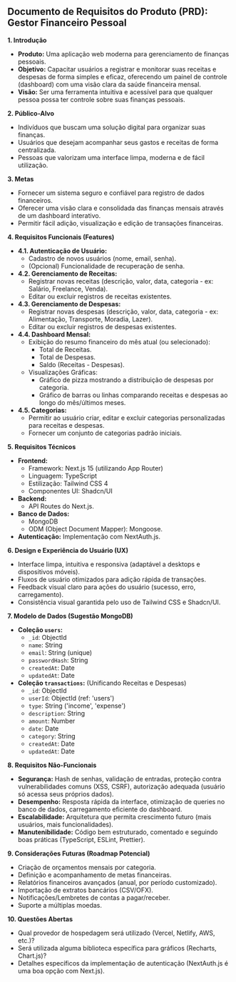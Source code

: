 ## Documento de Requisitos do Produto (PRD): Gestor Financeiro Pessoal

**1. Introdução**

- **Produto:** Uma aplicação web moderna para gerenciamento de finanças pessoais.
- **Objetivo:** Capacitar usuários a registrar e monitorar suas receitas e despesas de forma simples e eficaz, oferecendo um painel de controle (dashboard) com uma visão clara da saúde financeira mensal.
- **Visão:** Ser uma ferramenta intuitiva e acessível para que qualquer pessoa possa ter controle sobre suas finanças pessoais.

**2. Público-Alvo**

- Indivíduos que buscam uma solução digital para organizar suas finanças.
- Usuários que desejam acompanhar seus gastos e receitas de forma centralizada.
- Pessoas que valorizam uma interface limpa, moderna e de fácil utilização.

**3. Metas**

- Fornecer um sistema seguro e confiável para registro de dados financeiros.
- Oferecer uma visão clara e consolidada das finanças mensais através de um dashboard interativo.
- Permitir fácil adição, visualização e edição de transações financeiras.

**4. Requisitos Funcionais (Features)**

- **4.1. Autenticação de Usuário:**
  - Cadastro de novos usuários (nome, email, senha).
  - (Opcional) Funcionalidade de recuperação de senha.
- **4.2. Gerenciamento de Receitas:**
  - Registrar novas receitas (descrição, valor, data, categoria - ex: Salário, Freelance, Venda).
  - Editar ou excluir registros de receitas existentes.
- **4.3. Gerenciamento de Despesas:**
  - Registrar novas despesas (descrição, valor, data, categoria - ex: Alimentação, Transporte, Moradia, Lazer).
  - Editar ou excluir registros de despesas existentes.
- **4.4. Dashboard Mensal:**
  - Exibição do resumo financeiro do mês atual (ou selecionado):
    - Total de Receitas.
    - Total de Despesas.
    - Saldo (Receitas - Despesas).
  - Visualizações Gráficas:
    - Gráfico de pizza mostrando a distribuição de despesas por categoria.
    - Gráfico de barras ou linhas comparando receitas e despesas ao longo do mês/últimos meses.
- **4.5. Categorias:**
  - Permitir ao usuário criar, editar e excluir categorias personalizadas para receitas e despesas.
  - Fornecer um conjunto de categorias padrão iniciais.

**5. Requisitos Técnicos**

- **Frontend:**
  - Framework: Next.js 15 (utilizando App Router)
  - Linguagem: TypeScript
  - Estilização: Tailwind CSS 4
  - Componentes UI: Shadcn/UI
- **Backend:**
  - API Routes do Next.js.
- **Banco de Dados:**
  - MongoDB
  - ODM (Object Document Mapper): Mongoose.
- **Autenticação:** Implementação com NextAuth.js.

**6. Design e Experiência do Usuário (UX)**

- Interface limpa, intuitiva e responsiva (adaptável a desktops e dispositivos móveis).
- Fluxos de usuário otimizados para adição rápida de transações.
- Feedback visual claro para ações do usuário (sucesso, erro, carregamento).
- Consistência visual garantida pelo uso de Tailwind CSS e Shadcn/UI.

**7. Modelo de Dados (Sugestão MongoDB)**

- **Coleção `users`:**
  - `_id`: ObjectId
  - `name`: String
  - `email`: String (unique)
  - `passwordHash`: String
  - `createdAt`: Date
  - `updatedAt`: Date
- **Coleção `transactions`:** (Unificando Receitas e Despesas)
  - `_id`: ObjectId
  - `userId`: ObjectId (ref: 'users')
  - `type`: String ('income', 'expense')
  - `description`: String
  - `amount`: Number
  - `date`: Date
  - `category`: String
  - `createdAt`: Date
  - `updatedAt`: Date

**8. Requisitos Não-Funcionais**

- **Segurança:** Hash de senhas, validação de entradas, proteção contra vulnerabilidades comuns (XSS, CSRF), autorização adequada (usuário só acessa seus próprios dados).
- **Desempenho:** Resposta rápida da interface, otimização de queries no banco de dados, carregamento eficiente do dashboard.
- **Escalabilidade:** Arquitetura que permita crescimento futuro (mais usuários, mais funcionalidades).
- **Manutenibilidade:** Código bem estruturado, comentado e seguindo boas práticas (TypeScript, ESLint, Prettier).

**9. Considerações Futuras (Roadmap Potencial)**

- Criação de orçamentos mensais por categoria.
- Definição e acompanhamento de metas financeiras.
- Relatórios financeiros avançados (anual, por período customizado).
- Importação de extratos bancários (CSV/OFX).
- Notificações/Lembretes de contas a pagar/receber.
- Suporte a múltiplas moedas.

**10. Questões Abertas**

- Qual provedor de hospedagem será utilizado (Vercel, Netlify, AWS, etc.)?
- Será utilizada alguma biblioteca específica para gráficos (Recharts, Chart.js)?
- Detalhes específicos da implementação de autenticação (NextAuth.js é uma boa opção com Next.js).
